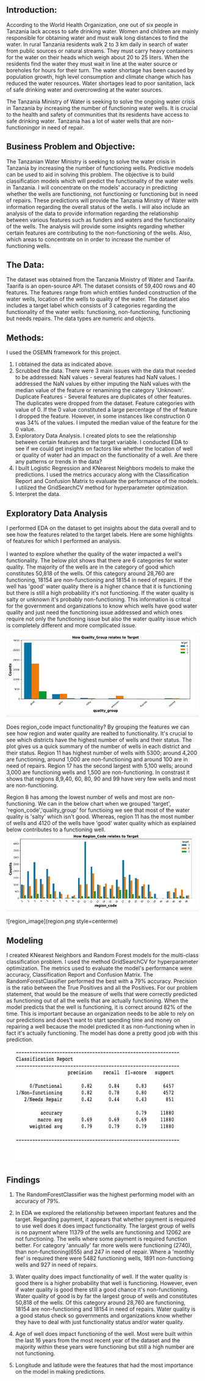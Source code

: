 ## Introduction:

According to the World Health Organization, one out of six people in Tanzania lack access to safe drinking water.  Women and children are mainly responsible for obtaining water and must walk long distances to find the water.  In rural Tanzania residents walk 2 to 3 km daily in search of water from public sources or natural streams.  They must carry heavy containers for the water on their heads which weigh about 20 to 25 liters.  When the residents find the water they must wait in line at the water source or boreholes for hours for their turn.  The water shortage has been caused by population growth, high level consumption and climate change which has reduced the water resources.  Water shortages lead to poor sanitation, lack of safe drinking water and overcrowding at the water sources. 

The Tanzania Ministry of Water is seeking to solve the ongoing water crisis in Tanzania by increasing the number of functioning water wells.  It is crucial to the health and safety of communities that its residents have access to safe drinking water.  Tanzania has a lot of water wells that are non-functioningor in need of repair. 

## Business Problem and Objective:
The Tanzanian Water Ministry is seeking to solve the water crisis in Tanzania by increasing the number of functioning wells.  Predictive models can be used to aid in solving this problem.  The objective is to build classification models which will predict the functionality of the water wells in Tanzania.  I will concentrate on the models' accuracy in predicting whether the wells are functioning, not functioning or functioning but in need of repairs.  These predictions will provide the Tanzania Minstry of Water with information regarding the overall status of the wells.  I will also include an analysis of the data to provide information regarding the relationship between various features such as funders and waters and the functionality of the wells.  The analysis will provide some insights regarding whether certain features are contributing to the non-functioning of the wells.  Also, which areas to concentrate on in order to increase the number of functioning wells.

## The Data:
The dataset was obtained from the Tanzania Ministry of Water and Taarifa.  Taarifa is an open-source API.  The dataset consists of 59,400 rows and 40 features.  The features range from which entities funded construction of the water wells, location of the wells to quality of the water.  The dataset also includes a target label which consists of 3 categories regarding the functionality of the water wells: functioning, non-functioning, functioning but needs repairs.  The data types are numeric and objects.<br>

## Methods:
I used the OSEMN framework for this project.
1.  I obtained the data as indicated above.
2.  Scrubbed the data.  There were 3 main issues with the data that needed to be addressed:
    NaN values - several features had NaN values.  I addressed the NaN values by either imputing the NaN values with the median value of the feature or renamining       the category 'Unknown'.<br>
    Duplicate Features - Several features are duplicates of other features.  The duplicates were dropped from the dataset. 
    Feature categories with value of 0.  If the 0 value constituted a large percentage of the of feature I dropped the feature.  However, in some instances like         construction 0 was 34% of the values.  I imputed the median value of the feature for the 0 value.<br>
3.  Exploratory Data Analysis.  I created plots to see the relationship between certain features and the target variable.  I conducted EDA to see if we could get
    insights on factors like whether the location of well or quality of water had an impact on the functionality of a well.  Are there any patterns or trends in the     data?<br>
4.  I built Logistic Regression and KNearest Neighbors models to make the predictions.  I used the metrics accuracy along with the Classification Report and
    Confusion Matrix to evaluate the performance of the models.  I utilized the GridSearchCV method for hyperparameter optimization.<br>   
5.  Interpret the data.<br> 

## Exploratory Data Analysis
I performed EDA on the dataset to get insights about the data overall and to see how the features related to the target labels.  Here are some highlights of features for which I performed an analysis.<br>  
I wanted to explore whether the quality of the water impacted a well's functionality.  The below plot shows that there are 6 categories for water quality. The majority of the wells are in the category of good which constitutes 50,818 of the wells. Of this category around 28,760 are functioning, 18154 are non-functioning and 18154 in need of repairs. If the well has 'good' water quality there is a higher chance that it is functioning but there is still a high probability it's not functioning. If the water quality is salty or unknown it's probably non-functioning. This information is critcal for the government and organizations to know which wells have good water quality and just need the functioning issue addressed and which ones require not only the functioning issue but also the water quality issue which is completely different and more complicated issue.

![quality_group image](water_quality_git.png)


Does region_code impact functionality?
By grouping the features we can see how region and water quality are realted to functionality.  It's crucial to see which districts have the highest number of wells and their status.  The plot gives us a quick summary of the number of wells in each district and their status.  Region 11 has highest number of wells with 5300; around 4,200 are functioning, around 1,000 are non-functioning and around 100 are in need of repairs.  Region 17 has the second largest with 5,100 wells; around 3,000 are functioning wells and 1,500 are non-functioning.  In constrast it  shows that regions 8,9,40, 60, 80, 90 and 99 have very few wells and most are non-functioning.

Region 8 has among the lowest number of wells and most are non-functioning.  We can in the below chart when we grouped 'target', 'region_code','quality_group' for functioing we see that most of the water quality is 'salty' which isn't good.  Whereas, region 11 has the most number of wells and 4120 of the wells have 'good' water quality which as explained below contributes to a functioning well. 
![region_code image](region_code_git.png)

![region_image](region.png style=centerme)

## Modeling
I created KNearest Neighbors and Random Forest models for the multi-class classification problem.  I used the method GridSearchCV for hyperparameter optimization.
The metrics used to evaluate the model's performance were accuracy, Classification Report and Confusion Matrix.  The RandomForestClassifier performed the best with a 79% accuracy.
Precision is  the ratio between the True Positives and all the Positives. For our problem statement, that would be the measure of wells that were correctly predicted  as functioning out of all the wells that are actually functioning.  When the model predicts that the well is functioning, it is correct around 82% of the time.  This is important because an organization needs to be able to rely on our predictions and does’t want to start spending time and money on repairing a well because the model predicted it as non-functioning when in fact it's actually functioning.  The model has done a pretty good job with this prediction.

<p align="center">
  <img width="460" height="300" src="classification_report.png">
</p>


## Findings
1.  The RandomForestClassifier was the highest performing model with an accuracy of 79%.
2.  In EDA we explored the relationship between important features and the target.  Regarding payment, it appears that whether payment is required to use well does it does impact functionality.  The largest group of wells is no payment where 11379 of the wells are functioning and 12062 are not functioning. The wells where some payment is required function better. For category 'annually' far more wells were functioning (2740), than non-functioning(655) and 247 in need of repair. Where a 'monthly fee' is required there were 5482 functioning wells, 1891 non-functioing wells and 927 in need of repairs.

3.  Water quality does impact functionality of well.  If the water quality is good there is a higher probability that well is functioning.  However, even if water quality is good there still a good chance it's non-functioning.  Water quality of good is by far the largest group of wells and constitutes 50,818 of the wells.  Of this category around 28,760 are functioning, 18154 are non-functioning and 18154 in need of repairs.  Water quality is a good status check so governments and organizations know whether they have to deal with just functionality status and/or water quality.<br>
4.  Age of well does impact functioning of the well. Most were built within the last 16 years from the most recent year of the dataset and the majority within these years were functioning but still a high number are not functioning.<br>
5.  Longitude and latitude were the features that had the most importance on the model in making predictions.
    

